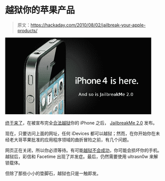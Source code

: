 # 越狱你的苹果产品

> 原文：<https://hackaday.com/2010/08/02/jailbreak-your-apple-products/>

![](img/073fff345f6909edf9c0d9f59f7bb151.png "I know its just text, but that took me for-ev-er to gimp.")

[终于来了](http://blog.iphone-dev.org/post/890709355/the-return-of-jailbreakme-com)，在被宣布完全[合法越狱](http://hackaday.com/2010/07/28/extra-extra-now-legal-to-jailbreak-iphone/)你的 iPhone 之后， [JailbreakMe 2.0](http://www.jailbreakme.com) 发布。

现在，只要访问上面的网址，任何 iDevices 都可以越狱；然而，在你开始你在未经老大哥苹果批准的应用程序领域的曲折冒险之前，有几个问题。

网页正在关闭，所以你必须等待。有可能[越狱不会成功](http://www.engadget.com/2010/08/01/official-iphone-4-jailbreak-hits-from-iphone-dev-team/)，你可能会损坏你的手机。越狱后，彩信和 Facetime 出现了并发症。最后，仍然需要使用 ultrasn0w 来解锁载体。

但除了那些小小的垫脚石，越狱也只是一触即发。